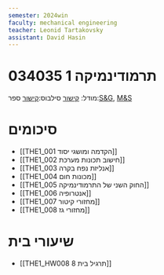 ```yaml
---
semester: 2024win
faculty: mechanical engineering
teacher: Leonid Tartakovsky
assistant: David Hasin
---
```

# 034035 תרמודינמיקה 1
מודל: [קישור](https://moodle2324.technion.ac.il/course/view.php?id=128)
סילבוס:[קישור](https://moodle2324.technion.ac.il/pluginfile.php/195465/mod_resource/content/1/Syllabus_Thermo_Winter%202023-2024.pdf)
ספר:[S&G](https://libgen.rs/book/index.php?md5=BEDA941ADA35DC6F38039562542046CF), [M&S](https://libgen.rs/book/index.php?md5=CB4CA4EE5C0560DE71BDAF9F81B3C163)

# סיכומים

- [[THE1_001 הקדמה ומושגי יסוד]]
- [[THE1_002 חישוב תכונות מערכת]]
- [[THE1_003 אנליזת נפח בקרה]]
- [[THE1_004 מכונות חום]]
- [[THE1_005 החוק השני של התרמודינמיקה]]
- [[THE1_006 אנטרופיה]]
-  [[THE1_007 מחזורי קיטור]]
- [[THE1_008 מחזורי גז]]


# שיעורי בית

- [[THE1_HW008 תרגיל בית 8]]
